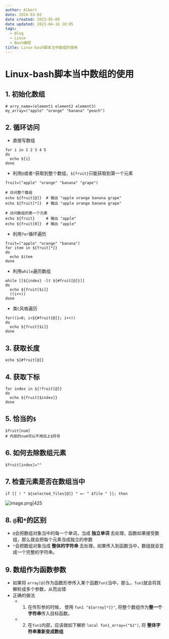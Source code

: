 ```yaml
---
author: Albert
date: 2024-03-03
date created: 2023-05-09
date updated: 2023-04-16 18:05
tags:
  - Blog
  - Linux
  - Bash编程
title: Linux-bash脚本当中数组的使用
---
```


# Linux-bash脚本当中数组的使用

## 1. 初始化数组

```shell
# arry_name=(element1 element2 element3)
my_array=("apple" "orange" "banana" "peach")
```

## 2. 循环访问

- 直接写数组

```shell
for i in 1 2 3 4 5
do
  echo ${i}
done
```

- 利用`@`或者`*`获取到整个数组，`${fruit}`只能获取到第一个元素

```shell
fruit=("apple" "orange" "banana" "grape")

# 访问整个数组
echo ${fruit[@]}  # 输出 "apple orange banana grape"
echo ${fruit[*]}  # 输出 "apple orange banana grape"

# 访问数组的第一个元素
echo ${fruit}     # 输出 "apple"
echo ${fruit[0]}  # 输出 "apple"
```

- 利用`for`循环遍历

```shell
fruit=("apple" "orange" "banana")
for item in ${fruit[*]}
do
  echo $item
done
```

- 利用`while`遍历数组

```shell
while [[${index} -lt ${#fruit[@]}]]
do
  echo ${fruit[$i]}
  ((i++))
done
```

- 类`C`风格遍历

```shell
for((i=0; i<${#fruit[@]}; i++))
do
  echo ${fruit[$i]}
done
```

## 3. 获取长度

```shell
echo ${#fruit[@]}
```

## 4. 获取下标

```shell
for index in ${!fruit[@]}
do
  echo ${fruit[$index]}
done
```

## 5. 恰当的`$`

```shell
$fruit[num]
# 内部的num可以不用加上$符号
```

## 6. 如何去除数组元素

```shell
$fruit[index]=""
```

## 7. 检查元素是否在数组当中

```shell
if [[ ! " ${selected_files[@]} " =~ " $file " ]]; then
```

![image.png|425](https://img-20221128.oss-cn-shanghai.aliyuncs.com/img-2022-11/20230228164758.png)

## 8. `@`和`*`的区别

- `@`会把数组对象当中的每一个单词，当成 **独立单词** 去处理，函数如果接受数组，那么就会把每个元素当成独立的参数
- `*`会把数组对象当成 **整体的字符串** 去处理，如果传入到函数当中，数组就会变成一个完整的字符串。

## 9. 数组作为函数参数

- 如果将 `array[@]`作为函数形参传入某个函数`fun1`当中，那么，`fun1`就会将其解析成多个参数，从而出错
- 正确的做法
  - 1. 在传形参的时候， 使用 `fun1 "${array[*]}"`, 将整个数组作为**整一个字符串**传入目标函数。
  - 2. 在`fun1`内部，应该做如下解析 `local fun1_array=("$1")`, 将 **整体字符串重新变成数组**
